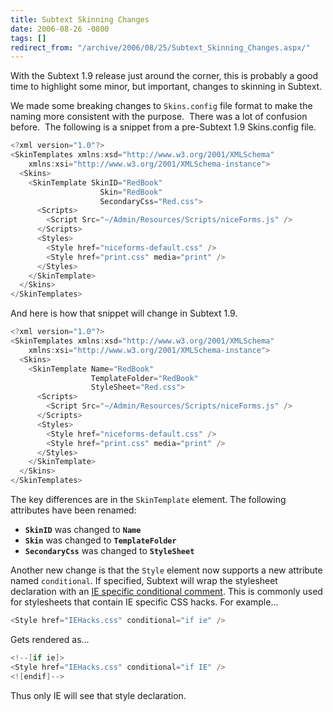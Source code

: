 ```yaml
---
title: Subtext Skinning Changes
date: 2006-08-26 -0800
tags: []
redirect_from: "/archive/2006/08/25/Subtext_Skinning_Changes.aspx/"
---
```


With the Subtext 1.9 release just around the corner, this is probably a
good time to highlight some minor, but important, changes to skinning in
Subtext.

We made some breaking changes to `Skins.config` file format to make the
naming more consistent with the purpose.  There was a lot of confusion
before.  The following is a snippet from a pre-Subtext 1.9 Skins.config
file.

```csharp
<?xml version="1.0"?>
<SkinTemplates xmlns:xsd="http://www.w3.org/2001/XMLSchema" 
    xmlns:xsi="http://www.w3.org/2001/XMLSchema-instance">
  <Skins>
    <SkinTemplate SkinID="RedBook" 
                    Skin="RedBook" 
                    SecondaryCss="Red.css">
      <Scripts>
        <Script Src="~/Admin/Resources/Scripts/niceForms.js" />
      </Scripts>
      <Styles>
        <Style href="niceforms-default.css" />
        <Style href="print.css" media="print" />
      </Styles>
    </SkinTemplate>
  </Skins>
</SkinTemplates>
```

And here is how that snippet will change in Subtext 1.9.

```csharp
<?xml version="1.0"?>
<SkinTemplates xmlns:xsd="http://www.w3.org/2001/XMLSchema" 
    xmlns:xsi="http://www.w3.org/2001/XMLSchema-instance">
  <Skins>
    <SkinTemplate Name="RedBook" 
                  TemplateFolder="RedBook" 
                  StyleSheet="Red.css">
      <Scripts>
        <Script Src="~/Admin/Resources/Scripts/niceForms.js" />
      </Scripts>
      <Styles>
        <Style href="niceforms-default.css" />
        <Style href="print.css" media="print" />
      </Styles>
    </SkinTemplate>
  </Skins>
</SkinTemplates>
```

The key differences are in the `SkinTemplate` element. The following
attributes have been renamed:

-   **`SkinID`** was changed to **`Name`**
-   **`Skin`** was changed to **`TemplateFolder`**
-   **`SecondaryCss`** was changed to **`StyleSheet`**

Another new change is that the `Style` element now supports a new
attribute named `conditional`. If specified, Subtext will wrap the
stylesheet declaration with an [IE specific conditional
comment](http://www.quirksmode.org/css/condcom.html "Conditional Comments").
This is commonly used for stylesheets that contain IE specific CSS
hacks. For example...

```csharp
<Style href="IEHacks.css" conditional="if ie" />
```

Gets rendered as...

```csharp
<!--[if ie]>
<Style href="IEHacks.css" conditional="if IE" />
<![endif]-->
```

Thus only IE will see that style declaration.

